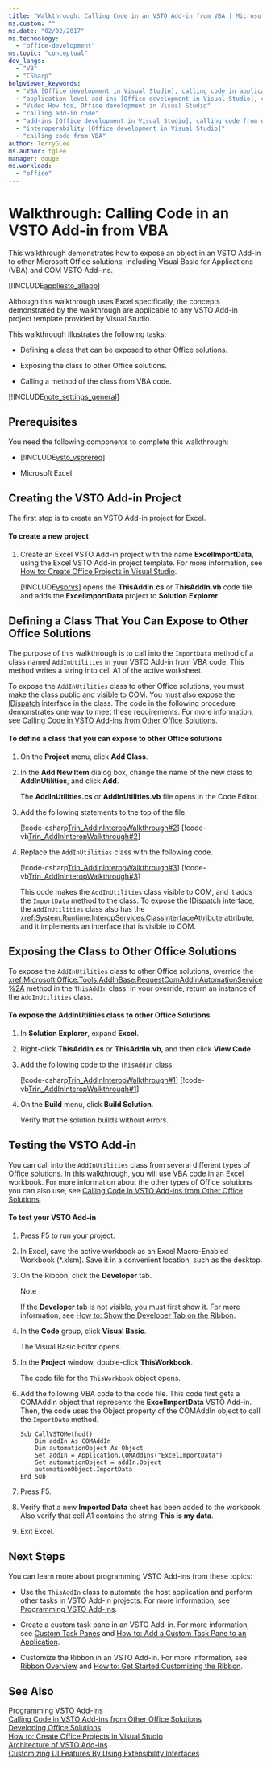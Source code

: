```yaml
---
title: "Walkthrough: Calling Code in an VSTO Add-in from VBA | Microsoft Docs"
ms.custom: ""
ms.date: "02/02/2017"
ms.technology: 
  - "office-development"
ms.topic: "conceptual"
dev_langs: 
  - "VB"
  - "CSharp"
helpviewer_keywords: 
  - "VBA [Office development in Visual Studio], calling code in application-level add-ins"
  - "application-level add-ins [Office development in Visual Studio], calling code from other solutions"
  - "Video How tos, Office development in Visual Studio"
  - "calling add-in code"
  - "add-ins [Office development in Visual Studio], calling code from other solutions"
  - "interoperability [Office development in Visual Studio]"
  - "calling code from VBA"
author: TerryGLee
ms.author: tglee
manager: douge
ms.workload: 
  - "office"
---
```

# Walkthrough: Calling Code in an VSTO Add-in from VBA
  This walkthrough demonstrates how to expose an object in an VSTO Add-in to other Microsoft Office solutions, including Visual Basic for Applications (VBA) and COM VSTO Add-ins.  
  
 [!INCLUDE[appliesto_allapp](../vsto/includes/appliesto-allapp-md.md)]  
  
 Although this walkthrough uses Excel specifically, the concepts demonstrated by the walkthrough are applicable to any VSTO Add-in project template provided by Visual Studio.  
  
 This walkthrough illustrates the following tasks:  
  
-   Defining a class that can be exposed to other Office solutions.  
  
-   Exposing the class to other Office solutions.  
  
-   Calling a method of the class from VBA code.  
  
 [!INCLUDE[note_settings_general](../sharepoint/includes/note-settings-general-md.md)]  
  
## Prerequisites  
 You need the following components to complete this walkthrough:  
  
-   [!INCLUDE[vsto_vsprereq](../vsto/includes/vsto-vsprereq-md.md)]  
  
-   Microsoft Excel  
  
## Creating the VSTO Add-in Project  
 The first step is to create an VSTO Add-in project for Excel.  
  
#### To create a new project  
  
1.  Create an Excel VSTO Add-in project with the name **ExcelImportData**, using the Excel VSTO Add-in project template. For more information, see [How to: Create Office Projects in Visual Studio](../vsto/how-to-create-office-projects-in-visual-studio.md).  
  
     [!INCLUDE[vsprvs](../sharepoint/includes/vsprvs-md.md)] opens the **ThisAddIn.cs** or **ThisAddIn.vb** code file and adds the **ExcelImportData** project to **Solution Explorer**.  
  
## Defining a Class That You Can Expose to Other Office Solutions  
 The purpose of this walkthrough is to call into the `ImportData` method of a class named `AddInUtilities` in your VSTO Add-in from VBA code. This method writes a string into cell A1 of the active worksheet.  
  
 To expose the `AddInUtilities` class to other Office solutions, you must make the class public and visible to COM. You must also expose the [IDispatch](https://msdn.microsoft.com/library/windows/desktop/ms221608.aspx) interface in the class. The code in the following procedure demonstrates one way to meet these requirements. For more information, see [Calling Code in VSTO Add-ins from Other Office Solutions](../vsto/calling-code-in-vsto-add-ins-from-other-office-solutions.md).  
  
#### To define a class that you can expose to other Office solutions  
  
1.  On the **Project** menu, click **Add Class**.  
  
2.  In the **Add New Item** dialog box, change the name of the new class to **AddInUtilities**, and click **Add**.  
  
     The **AddInUtilities.cs** or **AddInUtilities.vb** file opens in the Code Editor.  
  
3.  Add the following statements to the top of the file.  
  
     [!code-csharp[Trin_AddInInteropWalkthrough#2](../vsto/codesnippet/CSharp/Trin_AddInInteropWalkthrough/AddInUtilities.cs#2)]
     [!code-vb[Trin_AddInInteropWalkthrough#2](../vsto/codesnippet/VisualBasic/Trin_AddInInteropWalkthrough/AddInUtilities.vb#2)]  
  
4.  Replace the `AddInUtilities` class with the following code.  
  
     [!code-csharp[Trin_AddInInteropWalkthrough#3](../vsto/codesnippet/CSharp/Trin_AddInInteropWalkthrough/AddInUtilities.cs#3)]
     [!code-vb[Trin_AddInInteropWalkthrough#3](../vsto/codesnippet/VisualBasic/Trin_AddInInteropWalkthrough/AddInUtilities.vb#3)]  
  
     This code makes the `AddInUtilities` class visible to COM, and it adds the `ImportData` method to the class. To expose the [IDispatch](https://msdn.microsoft.com/library/windows/desktop/ms221608.aspx) interface, the `AddInUtilities` class also has the <xref:System.Runtime.InteropServices.ClassInterfaceAttribute> attribute, and it implements an interface that is visible to COM.  
  
## Exposing the Class to Other Office Solutions  
 To expose the `AddInUtilities` class to other Office solutions, override the <xref:Microsoft.Office.Tools.AddInBase.RequestComAddInAutomationService%2A> method in the `ThisAddIn` class. In your override, return an instance of the `AddInUtilities` class.  
  
#### To expose the AddInUtilities class to other Office Solutions  
  
1.  In **Solution Explorer**, expand **Excel**.  
  
2.  Right-click **ThisAddIn.cs** or **ThisAddIn.vb**, and then click **View Code**.  
  
3.  Add the following code to the `ThisAddIn` class.  
  
     [!code-csharp[Trin_AddInInteropWalkthrough#1](../vsto/codesnippet/CSharp/Trin_AddInInteropWalkthrough/ThisAddIn.cs#1)]
     [!code-vb[Trin_AddInInteropWalkthrough#1](../vsto/codesnippet/VisualBasic/Trin_AddInInteropWalkthrough/ThisAddIn.vb#1)]  
  
4.  On the **Build** menu, click **Build Solution**.  
  
     Verify that the solution builds without errors.  
  
## Testing the VSTO Add-in  
 You can call into the `AddInUtilities` class from several different types of Office solutions. In this walkthrough, you will use VBA code in an Excel workbook. For more information about the other types of Office solutions you can also use, see [Calling Code in VSTO Add-ins from Other Office Solutions](../vsto/calling-code-in-vsto-add-ins-from-other-office-solutions.md).  
  
#### To test your VSTO Add-in  
  
1.  Press F5 to run your project.  
  
2.  In Excel, save the active workbook as an Excel Macro-Enabled Workbook (*.xlsm). Save it in a convenient location, such as the desktop.  
  
3.  On the Ribbon, click the **Developer** tab.  
  
    > [!NOTE]  
    >  If the **Developer** tab is not visible, you must first show it. For more information, see [How to: Show the Developer Tab on the Ribbon](../vsto/how-to-show-the-developer-tab-on-the-ribbon.md).  
  
4.  In the **Code** group, click **Visual Basic**.  
  
     The Visual Basic Editor opens.  
  
5.  In the **Project** window, double-click **ThisWorkbook**.  
  
     The code file for the `ThisWorkbook` object opens.  
  
6.  Add the following VBA code to the code file. This code first gets a COMAddIn object that represents the **ExcelImportData** VSTO Add-in. Then, the code uses the Object property of the COMAddIn object to call the `ImportData` method.  
  
    ```  
    Sub CallVSTOMethod()  
        Dim addIn As COMAddIn  
        Dim automationObject As Object  
        Set addIn = Application.COMAddIns("ExcelImportData")  
        Set automationObject = addIn.Object  
        automationObject.ImportData  
    End Sub  
    ```  
  
7.  Press F5.  
  
8.  Verify that a new **Imported Data** sheet has been added to the workbook. Also verify that cell A1 contains the string **This is my data**.  
  
9. Exit Excel.  
  
## Next Steps  
 You can learn more about programming VSTO Add-ins from these topics:  
  
-   Use the `ThisAddIn` class to automate the host application and perform other tasks in VSTO Add-in projects. For more information, see [Programming VSTO Add-Ins](../vsto/programming-vsto-add-ins.md).  
  
-   Create a custom task pane in an VSTO Add-in. For more information, see [Custom Task Panes](../vsto/custom-task-panes.md) and [How to: Add a Custom Task Pane to an Application](../vsto/how-to-add-a-custom-task-pane-to-an-application.md).  
  
-   Customize the Ribbon in an VSTO Add-in. For more information, see [Ribbon Overview](../vsto/ribbon-overview.md) and [How to: Get Started Customizing the Ribbon](../vsto/how-to-get-started-customizing-the-ribbon.md).  
  
## See Also  
 [Programming VSTO Add-Ins](../vsto/programming-vsto-add-ins.md)   
 [Calling Code in VSTO Add-ins from Other Office Solutions](../vsto/calling-code-in-vsto-add-ins-from-other-office-solutions.md)   
 [Developing Office Solutions](../vsto/developing-office-solutions.md)   
 [How to: Create Office Projects in Visual Studio](../vsto/how-to-create-office-projects-in-visual-studio.md)   
 [Architecture of VSTO Add-ins](../vsto/architecture-of-vsto-add-ins.md)   
 [Customizing UI Features By Using Extensibility Interfaces](../vsto/customizing-ui-features-by-using-extensibility-interfaces.md)  
  
  